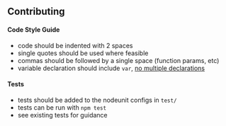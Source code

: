 ## Contributing

#### Code Style Guide

- code should be indented with 2 spaces
- single quotes should be used where feasible
- commas should be followed by a single space (function params, etc)
- variable declaration should include `var`, [no multiple declarations](http://benalman.com/news/2012/05/multiple-var-statements-javascript/)

#### Tests

- tests should be added to the nodeunit configs in `test/`
- tests can be run with `npm test`
- see existing tests for guidance
